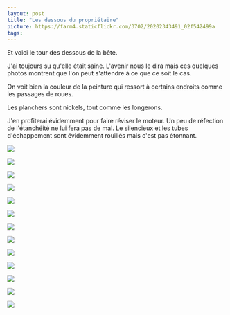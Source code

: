 ```yaml
---
layout: post
title: "Les dessous du propriétaire"
picture: https://farm4.staticflickr.com/3702/20202343491_02f542499a
tags:
---
```


Et voici le tour des dessous de la bête.

J'ai toujours su qu'elle était saine. L'avenir nous le dira mais ces quelques photos montrent que l'on peut s'attendre à ce que ce soit le cas.

On voit bien la couleur de la peinture qui ressort à certains endroits comme les passages de roues.

Les planchers sont nickels, tout comme les longerons.

J'en profiterai évidemment pour faire réviser le moteur. Un peu de réfection de l'étanchéité ne lui fera pas de mal.
Le silencieux et les tubes d'échappement sont évidemment rouillés mais c'est pas étonnant.

![](https://farm1.staticflickr.com/448/20203116491_9d4cf38c3b_z.jpg)

![](https://farm1.staticflickr.com/344/20171161136_cb52650df1_z.jpg)

![](https://farm1.staticflickr.com/544/20009271858_b53192fb07_z.jpg)

![](https://farm4.staticflickr.com/3708/20171065866_10744e67d4_z.jpg)

![](https://farm6.staticflickr.com/5620/20008918970_67dd8b97ff_z.jpg)

![](https://farm1.staticflickr.com/402/19574273074_724f48f124_z.jpg)

![](https://farm1.staticflickr.com/537/19575899403_91d5195dbd_z.jpg)

![](https://farm1.staticflickr.com/553/20008805068_086c34afba_z.jpg)

![](https://farm1.staticflickr.com/454/19575783703_39f29cccb9_z.jpg)

![](https://farm4.staticflickr.com/3702/20202343491_02f542499a_z.jpg)

![](https://farm1.staticflickr.com/461/20196672135_dd743e369e_z.jpg)

![](https://farm1.staticflickr.com/494/20008526778_3449f93641_z.jpg)

![](https://farm1.staticflickr.com/432/20188408152_9b8d8cb5b5_z.jpg)

